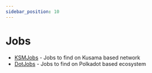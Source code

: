 ```yaml
---
sidebar_position: 10
---
```


# Jobs

-   [KSMJobs](https://ksmjobs.net/) - Jobs to find on Kusama based network
-   [DotJobs](https://dotjobs.net/) - Jobs to find on Polkadot based ecosystem
